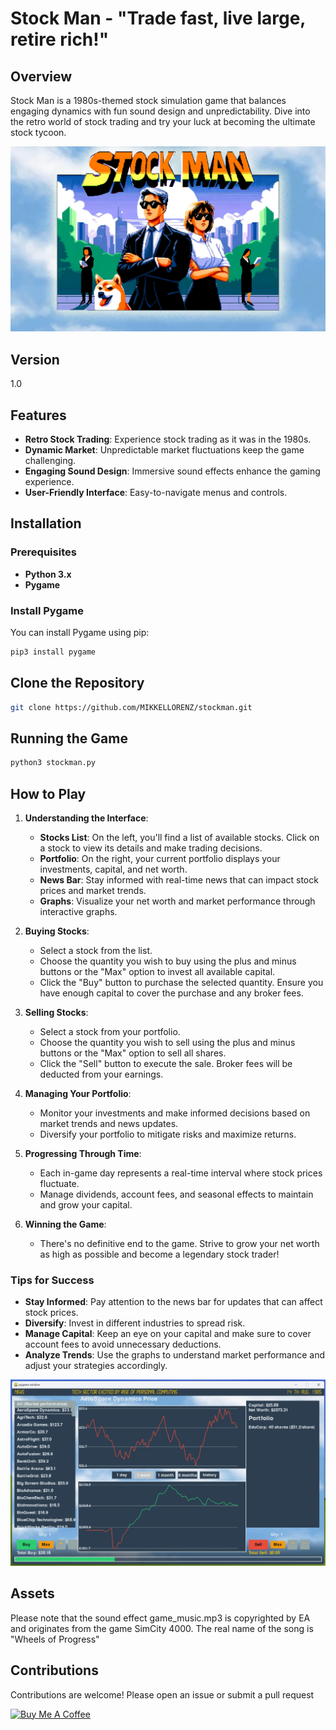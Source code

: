 # Stock Man - "Trade fast, live large, retire rich!"

## Overview

Stock Man is a 1980s-themed stock simulation game that balances engaging dynamics with fun sound design and unpredictability. Dive into the retro world of stock trading and try your luck at becoming the ultimate stock tycoon.

![Game Screenshot](menu_wallpaper.png)
## Version
1.0

## Features

- **Retro Stock Trading**: Experience stock trading as it was in the 1980s.
- **Dynamic Market**: Unpredictable market fluctuations keep the game challenging.
- **Engaging Sound Design**: Immersive sound effects enhance the gaming experience.
- **User-Friendly Interface**: Easy-to-navigate menus and controls.

## Installation

### Prerequisites

- **Python 3.x**
- **Pygame**

### Install Pygame

You can install Pygame using pip:

```bash
pip3 install pygame
```

## Clone the Repository
```bash
git clone https://github.com/MIKKELLORENZ/stockman.git
```

## Running the Game
```bash
python3 stockman.py
```

## How to Play
1. **Understanding the Interface**:
   - **Stocks List**: On the left, you'll find a list of available stocks. Click on a stock to view its details and make trading decisions.
   - **Portfolio**: On the right, your current portfolio displays your investments, capital, and net worth.
   - **News Bar**: Stay informed with real-time news that can impact stock prices and market trends.
   - **Graphs**: Visualize your net worth and market performance through interactive graphs.

2. **Buying Stocks**:
   - Select a stock from the list.
   - Choose the quantity you wish to buy using the plus and minus buttons or the "Max" option to invest all available capital.
   - Click the "Buy" button to purchase the selected quantity. Ensure you have enough capital to cover the purchase and any broker fees.

3. **Selling Stocks**:
   - Select a stock from your portfolio.
   - Choose the quantity you wish to sell using the plus and minus buttons or the "Max" option to sell all shares.
   - Click the "Sell" button to execute the sale. Broker fees will be deducted from your earnings.

4. **Managing Your Portfolio**:
   - Monitor your investments and make informed decisions based on market trends and news updates.
   - Diversify your portfolio to mitigate risks and maximize returns.

5. **Progressing Through Time**:
   - Each in-game day represents a real-time interval where stock prices fluctuate.
   - Manage dividends, account fees, and seasonal effects to maintain and grow your capital.

6. **Winning the Game**:
   - There's no definitive end to the game. Strive to grow your net worth as high as possible and become a legendary stock trader!

### Tips for Success
- **Stay Informed**: Pay attention to the news bar for updates that can affect stock prices.
- **Diversify**: Invest in different industries to spread risk.
- **Manage Capital**: Keep an eye on your capital and make sure to cover account fees to avoid unnecessary deductions.
- **Analyze Trends**: Use the graphs to understand market performance and adjust your strategies accordingly.

![Game Screenshot](screen_shot.jpg)

## Assets
Please note that the sound effect game_music.mp3 is copyrighted by EA and originates from the game SimCity 4000. The real name of the song is "Wheels of Progress"

## Contributions
Contributions are welcome! Please open an issue or submit a pull request

<a href="https://www.buymeacoffee.com/mvlorenz" target="_blank"><img src="https://cdn.buymeacoffee.com/buttons/v2/default-yellow.png" alt="Buy Me A Coffee" style="height: 60px !important;width: 217px !important;" ></a>
